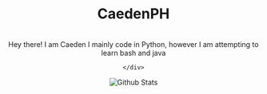 
<div>
  <p align="center">
    <!-- <img src="https://avatars2.githubusercontent.com/u/46096865?s=460&u=c17d80c0914eb1efe02ebe9aeba11b1e3cf9212a" width="30%"> -->
    <h1 align="center" >CaedenPH</h1>
    <br>
    <div align="center">
      Hey there! I am Caeden
      I mainly code in Python, however I am attempting to learn bash and java

    </div>
  
   

![Github Stats](https://github-readme-stats.vercel.app/api?username=caedenph&count_private=true&show_icons=true&include_all_commits=true)
